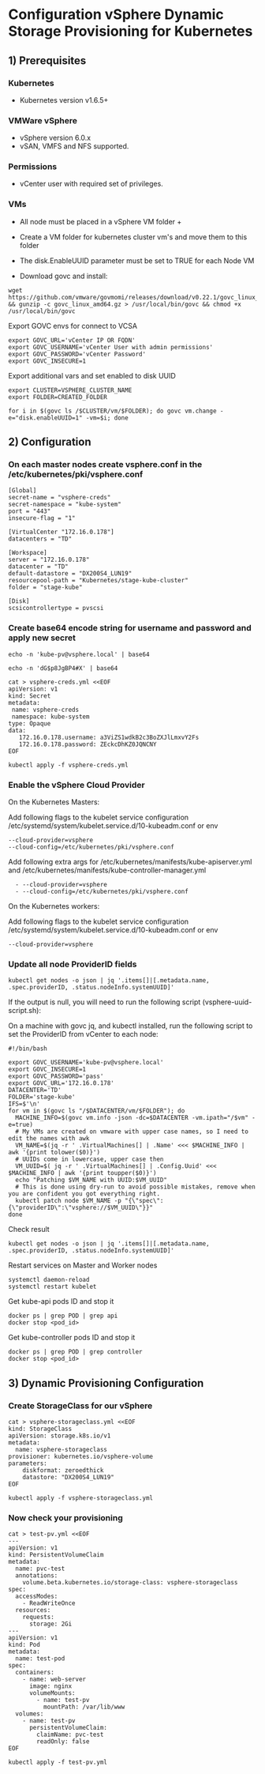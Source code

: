 # Configuration vSphere Dynamic Storage Provisioning for Kubernetes

## 1) Prerequisites

### Kubernetes

- Kubernetes version v1.6.5+

### VMWare vSphere

- vSphere version 6.0.x
- vSAN, VMFS and NFS supported.

### Permissions

- vCenter user with required set of privileges.

### VMs

- All node must be placed in a vSphere VM folder + 

- Create a VM folder for kubernetes cluster vm's and move them to this folder

- The disk.EnableUUID parameter must be set to TRUE for each Node VM
  
- Download govc and install: 

```
wget https://github.com/vmware/govmomi/releases/download/v0.22.1/govc_linux_amd64.gz && gunzip -c govc_linux_amd64.gz > /usr/local/bin/govc && chmod +x /usr/local/bin/govc
```

Export GOVC envs for connect to VCSA

```
export GOVC_URL='vCenter IP OR FQDN'
export GOVC_USERNAME='vCenter User with admin permissions'
export GOVC_PASSWORD='vCenter Password'
export GOVC_INSECURE=1
```

Export additional vars and set enabled to disk UUID

```
export CLUSTER=VSPHERE_CLUSTER_NAME
export FOLDER=CREATED_FOLDER

for i in $(govc ls /$CLUSTER/vm/$FOLDER); do govc vm.change -e="disk.enableUUID=1" -vm=$i; done
```  

## 2) Configuration

### On each master nodes create vsphere.conf in the /etc/kubernetes/pki/vsphere.conf

```
[Global]
secret-name = "vsphere-creds"
secret-namespace = "kube-system"
port = "443"
insecure-flag = "1"

[VirtualCenter "172.16.0.178"]
datacenters = "TD"

[Workspace]
server = "172.16.0.178"
datacenter = "TD"
default-datastore = "DX200S4_LUN19"
resourcepool-path = "Kubernetes/stage-kube-cluster"
folder = "stage-kube"

[Disk]
scsicontrollertype = pvscsi
```

### Create base64 encode string for username and password and apply new secret
```
echo -n 'kube-pv@vsphere.local' | base64

echo -n 'dG$p8JgBP4#X' | base64

cat > vsphere-creds.yml <<EOF
apiVersion: v1
kind: Secret
metadata:
 name: vsphere-creds
 namespace: kube-system
type: Opaque
data:
   172.16.0.178.username: a3ViZS1wdkB2c3BoZXJlLmxvY2Fs
   172.16.0.178.password: ZEckcDhKZ0JQNCNY
EOF

kubectl apply -f vsphere-creds.yml
```

### Enable the vSphere Cloud Provider

On the Kubernetes Masters:

Add following flags to the kubelet service configuration /etc/systemd/system/kubelet.service.d/10-kubeadm.conf or env

```
--cloud-provider=vsphere
--cloud-config=/etc/kubernetes/pki/vsphere.conf
```

Add following extra args for /etc/kubernetes/manifests/kube-apiserver.yml and /etc/kubernetes/manifests/kube-controller-manager.yml

```
  - --cloud-provider=vsphere
  - --cloud-config=/etc/kubernetes/pki/vsphere.conf
```

On the Kubernetes workers:

Add following flags to the kubelet service configuration /etc/systemd/system/kubelet.service.d/10-kubeadm.conf or env

```
--cloud-provider=vsphere
```

### Update all node ProviderID fields

```
kubectl get nodes -o json | jq '.items[]|[.metadata.name, .spec.providerID, .status.nodeInfo.systemUUID]'
```

If the output is null, you will need to run the following script (vsphere-uuid-script.sh):

On a machine with govc jq, and kubectl installed, run the following script to set the ProviderID from vCenter to each node:

```
#!/bin/bash

export GOVC_USERNAME='kube-pv@vsphere.local'
export GOVC_INSECURE=1
export GOVC_PASSWORD='pass'
export GOVC_URL='172.16.0.178'
DATACENTER='TD'
FOLDER='stage-kube'
IFS=$'\n'
for vm in $(govc ls "/$DATACENTER/vm/$FOLDER"); do
  MACHINE_INFO=$(govc vm.info -json -dc=$DATACENTER -vm.ipath="/$vm" -e=true)
  # My VMs are created on vmware with upper case names, so I need to edit the names with awk
  VM_NAME=$(jq -r ' .VirtualMachines[] | .Name' <<< $MACHINE_INFO | awk '{print tolower($0)}')
  # UUIDs come in lowercase, upper case then
  VM_UUID=$( jq -r ' .VirtualMachines[] | .Config.Uuid' <<< $MACHINE_INFO | awk '{print toupper($0)}')
  echo "Patching $VM_NAME with UUID:$VM_UUID"
  # This is done using dry-run to avoid possible mistakes, remove when you are confident you got everything right.
  kubectl patch node $VM_NAME -p "{\"spec\":{\"providerID\":\"vsphere://$VM_UUID\"}}"
done
```

Check result

```
kubectl get nodes -o json | jq '.items[]|[.metadata.name, .spec.providerID, .status.nodeInfo.systemUUID]'
```

Restart services on Master and Worker nodes

```
systemctl daemon-reload
systemctl restart kubelet
```

Get kube-api pods ID and stop it

```
docker ps | grep POD | grep api 
docker stop <pod_id>
```

Get kube-controller pods ID and stop it

```
docker ps | grep POD | grep controller 
docker stop <pod_id>
```

## 3) Dynamic Provisioning Configuration

### Create StorageClass for our vSphere

```
cat > vsphere-storageclass.yml <<EOF
kind: StorageClass
apiVersion: storage.k8s.io/v1
metadata:
  name: vsphere-storageclass
provisioner: kubernetes.io/vsphere-volume
parameters:
    diskformat: zeroedthick
    datastore: "DX200S4_LUN19"
EOF

kubectl apply -f vsphere-storageclass.yml
```

### Now check your provisioning 

```
cat > test-pv.yml <<EOF
---
apiVersion: v1
kind: PersistentVolumeClaim
metadata:
  name: pvc-test
  annotations:
    volume.beta.kubernetes.io/storage-class: vsphere-storageclass
spec:
  accessModes:
    - ReadWriteOnce
  resources:
    requests:
      storage: 2Gi
---
apiVersion: v1
kind: Pod
metadata:
  name: test-pod
spec:
  containers:
    - name: web-server
      image: nginx
      volumeMounts:
        - name: test-pv
          mountPath: /var/lib/www
  volumes:
    - name: test-pv
      persistentVolumeClaim:
        claimName: pvc-test
        readOnly: false
EOF

kubectl apply -f test-pv.yml
```